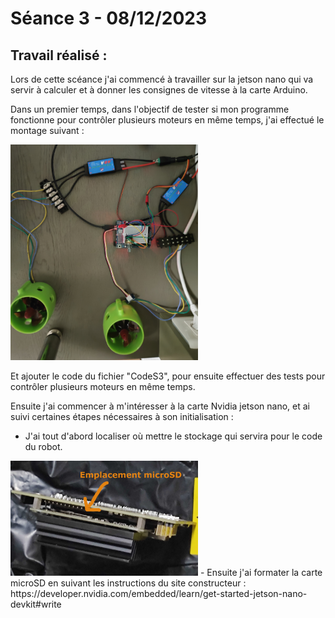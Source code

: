 # **Séance 3 - 08/12/2023**
## Travail réalisé :
Lors de cette scéance j'ai commencé à travailler sur la jetson nano qui va servir à calculer et à donner les consignes de vitesse à la carte Arduino.

Dans un premier temps, dans l'objectif de tester si mon programme fonctionne pour contrôler plusieurs moteurs en même temps, j'ai effectué le montage suivant :

<img src="Images/montageS3.jpg" width="300">

Et ajouter le code du fichier "CodeS3", pour ensuite effectuer des tests pour contrôler plusieurs moteurs en même temps.

Ensuite j'ai commencer à m'intéresser à la carte Nvidia jetson nano, et ai suivi certaines étapes nécessaires à son initialisation :
  - J'ai tout d'abord localiser où mettre le stockage qui servira pour le code du robot.
<img src="Images/jetson.jpg" width="300">
  - Ensuite j'ai formater la carte microSD en suivant les instructions du site constructeur : https://developer.nvidia.com/embedded/learn/get-started-jetson-nano-devkit#write
  
